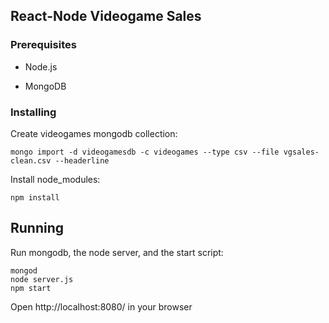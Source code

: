 React-Node Videogame Sales
--------------------------------

### Prerequisites

* Node.js

* MongoDB


### Installing

Create videogames mongodb collection: 
```
mongo import -d videogamesdb -c videogames --type csv --file vgsales-clean.csv --headerline
``` 

Install node_modules: 
``` 
npm install
```

## Running

Run mongodb, the node server, and the start script: 
```
mongod
node server.js
npm start 
```
Open http://localhost:8080/ in your browser
